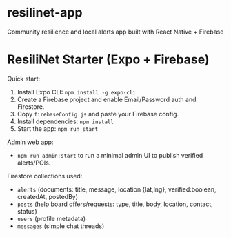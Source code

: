 # resilinet-app
Community resilience and local alerts app built with React Native + Firebase
# ResiliNet Starter (Expo + Firebase)

Quick start:
1. Install Expo CLI: `npm install -g expo-cli`
2. Create a Firebase project and enable Email/Password auth and Firestore.
3. Copy `firebaseConfig.js` and paste your Firebase config.
4. Install dependencies: `npm install`
5. Start the app: `npm run start`

Admin web app:
- `npm run admin:start` to run a minimal admin UI to publish verified alerts/POIs.

Firestore collections used:
- `alerts` (documents: title, message, location {lat,lng}, verified:boolean, createdAt, postedBy)
- `posts` (help board offers/requests: type, title, body, location, contact, status)
- `users` (profile metadata)
- `messages` (simple chat threads)
